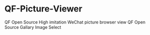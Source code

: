# QF-Picture-Viewer
QF Open Source High imitation WeChat picture browser view
QF Open Source Gallary Image Select
